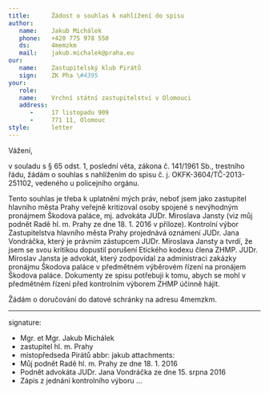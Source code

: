 ```yaml
---
title:      Žádost o souhlas k nahlížení do spisu
author:
   name:    Jakub Michálek
   phone:   +420 775 978 550
   ds:      4memzkm
   mail:    jakub.michalek@praha.eu
our:
   name:    Zastupitelský klub Pirátů
   sign:    ZK Pha \#4395
your:
   role:    
   name:    Vrchní státní zastupitelství v Olomouci
   address:
      -     17 listopadu 909
      -     771 11, Olomouc
style:      letter
---
```


Vážení,

v souladu s § 65 odst. 1, poslední věta, zákona č. 141/1961 Sb., trestního řádu, žádám o souhlas s nahlížením do spisu č. j. OKFK-3604/TČ-2013-251102, vedeného u policejního orgánu. 

Tento souhlas je třeba k uplatnění mých práv, neboť jsem jako zastupitel hlavního města Prahy veřejně kritizoval osoby spojené s nevýhodným pronájmem Škodova paláce, mj. advokáta JUDr. Miroslava Jansty (viz můj podnět Radě hl. m. Prahy ze dne 18. 1. 2016 v příloze). Kontrolní výbor Zastupitelstva hlavního města Prahy projednává oznámení JUDr. Jana Vondráčka, který je právním zástupcem JUDr. Miroslava Jansty a tvrdí, že jsem se svou kritikou dopustil porušení Etického kodexu člena ZHMP. JUDr. Miroslav Jansta je advokát, který zodpovídal za administraci zakázky pronájmu Škodova paláce v předmětném výběrovém řízení na pronájem Škodova paláce. Dokumenty ze spisu potřebuji k tomu, abych se mohl v předmětném řízení před kontrolním výborem ZHMP účinně hájit. 

Žádám o doručování do datové schránky na adresu 4memzkm.

---
signature:
  - Mgr. et Mgr. Jakub Michálek
  - zastupitel hl. m. Prahy
  - místopředseda Pirátů
abbr:       jakub
attachments: 
  - Můj podnět Radě hl. m. Prahy ze dne 18. 1. 2016
  - Podnět advokáta JUDr. Jana Vondráčka ze dne 15. srpna 2016
  - Zápis z jednání kontrolního výboru
...
